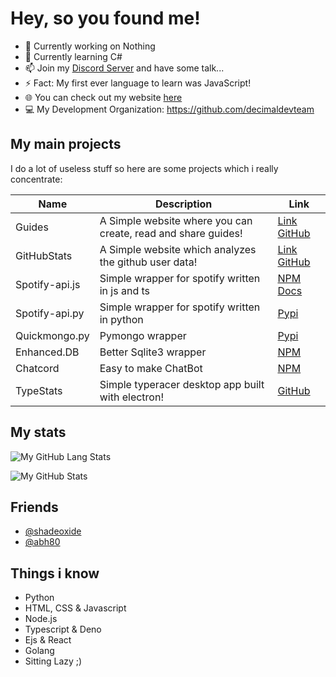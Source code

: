 # Hey, so you found me!

- 🔭 Currently working on Nothing
- 🌱 Currently learning C#
- 📫 Join my [Discord Server](https://discord.gg/FrduEZd) and have some talk...
- ⚡ Fact: My first ever language to learn was JavaScript!
- 🌐 You can check out my website [here](https://decimaldev.xyz)
- 💻 My Development Organization: https://github.com/decimaldevteam

## My main projects

I do a lot of useless stuff so here are some projects which i really concentrate:

| Name | Description | Link |
|------|------|-----------|
| Guides | A Simple website where you can create, read and share guides! | [Link](https://guides.decimaldev.xyz) [GitHub](https://github.com/decimaldevteam/guides) |
| GitHubStats | A Simple website which analyzes the github user data! | [Link](https://githubstats.decimaldev.xyz) [GitHub](https://github.com/decimaldevteam/githubstats) |
| Spotify-api.js | Simple wrapper for spotify written in js and ts | [NPM](https://npmjs.com/package/spotify-api.js) [Docs](https://spotify-api.js.org) |
| Spotify-api.py | Simple wrapper for spotify written in python | [Pypi](https://pypi.org/project/spotify-api.py/) |
| Quickmongo.py | Pymongo wrapper | [Pypi](https://github.com/Scientific-Guy/quickmongo.py) |
| Enhanced.DB | Better Sqlite3 wrapper | [NPM](https://www.npmjs.com/package/enhanced.db) |
| Chatcord | Easy to make ChatBot | [NPM](https://www.npmjs.com/package/chatcord) |
| TypeStats | Simple typeracer desktop app built with electron! | [GitHub](https://github.com/Scientific-Guy/Typestats) |

## My stats

![My GitHub Lang Stats](https://github-readme-stats.vercel.app/api/top-langs/?username=scientific-guy&theme=tokyonight&layout=compact)

![My GitHub Stats](https://github-readme-stats.vercel.app/api?username=scientific-guy&count_private=true&show_icons=true&theme=tokyonight)

## Friends
- [@shadeoxide](https://github.com/shadeoxide)
- [@abh80](https://github.com/abh80)

## Things i know

- Python
- HTML, CSS & Javascript
- Node.js
- Typescript & Deno
- Ejs & React
- Golang
- Sitting Lazy ;)
